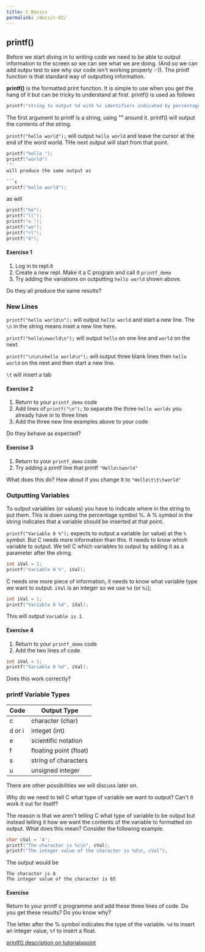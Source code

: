 ```yaml
---
title: C Basics
permalink: /docs/c-02/
---
```


## printf()

Before we start diving in to writing code we need to be able to output information to the screen so we can see what we are doing. (And so we can add outpu test to see why our code isn't working properly :-)). The printf function is that standard way of outputting information.  

**printf()** is the formatted print function. It is simple to use when you get the hang of it but can be tricky to understand at first. printf() is used as follows  

```c
printf("string to output %d with %c identifiers indicated by percentage symbols to show where to put variables\n", 5, 'c');  
```

The first argument to printf is a string, using "" around it. printf() will output the contents of the string.  

`printf("hello world");` will output `hello world` and leave the cursor at the end of the word world. THe next output will start from that point.  

```c
printf("hello ");
printf("world")
'''
will produce the same output as

```c
printf("hello world");
```

as will

```c
printf("he");
printf("ll");
printf("o ");
printf("wo");
printf("rl");
printf("d");
```

#### Exercise 1
1. Log in to repl.it
2. Create a new repl. Make it a C program and call it `printf_demo`
3. Try adding the variations on outputting `hello world` shown above.

Do they all produce the same results?

### New Lines

`printf("hello world\n");` will output `hello world` and start a new line. The `\n` in the string means inset a new line here.   

`printf("hello\nworld\n");` will output `hello` on one line and `world` on the next.  

`printf("\n\n\nhello world\n");` will output three blank lines then `hello world` on the next and then start a new line.  

`\t` will insert a tab  

#### Exercise 2
1. Return to your `printf_demo` code
2. Add lines of `printf("\n");` to separate the three `hello worlds` you already have in to three lines
3. Add the three new line examples above to your code

Do they behave as expected?

#### Exercise 3
1. Return to your `printf_demo` code
2. Try adding a printf line that printf `"Hello\tworld"`

What does this do? How about if you change it to `"Hello\t\t\tworld"`

### Outputting Variables

To output variables (or values) you have to indicate where in the string to put them. This is doen using the percentage symbol %. 
A % symbol in the string indicates that a variable should be inserted at that point.  

`printf("Variable 0 %");` expects to output a variable (or value) at the `%` symbol. But C needs more information than this. It needs to know which variable to output. We tell C which variables to output by adding it as a parameter after the string.  

```c
int iVal = 1;
printf("Variable 0 %", iVal);
```

C needs one more piece of information, it needs to know what variable type we want to output. `iVal` is an integer so we use `%d` (or `%i`);  

```c
int iVal = 1;
printf("Variable 0 %d", iVal);
```

This will output `Variable is 1`.  

#### Exercise 4
1. Return to your `printf_demo` code
2. Add the two lines of code 
```c
int iVal = 1;
printf("Variable 0 %d", iVal);
```

Does this work correctly?

### printf Variable Types

| Code | Output Type |
| --- | --- |
| c | character (char) |
| d or i | integet (int) |
| e | scientific notation |
| f | floating point (float) |
| s | string of characters |
| u | unsigned integer |

There are other possibilities we will discuss later on.  


Why do we need to tell C what type of variable we want to output? Can't it work it out for itself?  

The reason is that we aren't telling C what type of variable to be output but instead telling it how we want the contents of the variable to formatted on output. What does this mean? Consider the following example.  

```c
char cVal = 'A';
printf("The character is %c\n", cVal);
printf("The integer value of the character is %d\n, cVal");
```

The output would be  

```
The character is A
The integer value of the character is 65
```

#### Exercise

Return to your printf c programme and add these three lines of code.
Do you get these results? Do you know why?





The letter after the % symbol indicates the type of the variable. `%d` to insert an integer value, `%f` to insert a float.  

[printf\(\) description on tutorialspoint](https://www.tutorialspoint.com/c_standard_library/c_function_printf.htm)


